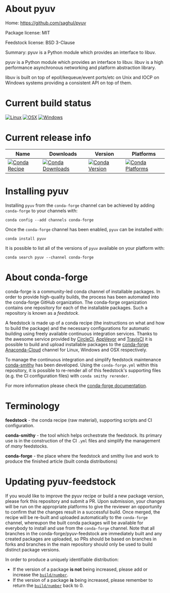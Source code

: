 About pyuv
==========

Home: https://github.com/saghul/pyuv

Package license: MIT

Feedstock license: BSD 3-Clause

Summary: pyuv is a Python module which provides an interface to libuv.

pyuv is a Python module which provides an interface to libuv. libuv is a high performance asynchronous networking and platform abstraction library.

libuv is built on top of epoll/kequeue/event ports/etc on Unix and IOCP on Windows systems providing a consistent API on top of them.


Current build status
====================

[![Linux](https://img.shields.io/circleci/project/github/conda-forge/pyuv-feedstock/master.svg?label=Linux)](https://circleci.com/gh/conda-forge/pyuv-feedstock)
[![OSX](https://img.shields.io/travis/conda-forge/pyuv-feedstock/master.svg?label=macOS)](https://travis-ci.org/conda-forge/pyuv-feedstock)
[![Windows](https://img.shields.io/appveyor/ci/conda-forge/pyuv-feedstock/master.svg?label=Windows)](https://ci.appveyor.com/project/conda-forge/pyuv-feedstock/branch/master)

Current release info
====================

| Name | Downloads | Version | Platforms |
| --- | --- | --- | --- |
| [![Conda Recipe](https://img.shields.io/badge/recipe-pyuv-green.svg)](https://anaconda.org/conda-forge/pyuv) | [![Conda Downloads](https://img.shields.io/conda/dn/conda-forge/pyuv.svg)](https://anaconda.org/conda-forge/pyuv) | [![Conda Version](https://img.shields.io/conda/vn/conda-forge/pyuv.svg)](https://anaconda.org/conda-forge/pyuv) | [![Conda Platforms](https://img.shields.io/conda/pn/conda-forge/pyuv.svg)](https://anaconda.org/conda-forge/pyuv) |

Installing pyuv
===============

Installing `pyuv` from the `conda-forge` channel can be achieved by adding `conda-forge` to your channels with:

```
conda config --add channels conda-forge
```

Once the `conda-forge` channel has been enabled, `pyuv` can be installed with:

```
conda install pyuv
```

It is possible to list all of the versions of `pyuv` available on your platform with:

```
conda search pyuv --channel conda-forge
```


About conda-forge
=================

conda-forge is a community-led conda channel of installable packages.
In order to provide high-quality builds, the process has been automated into the
conda-forge GitHub organization. The conda-forge organization contains one repository
for each of the installable packages. Such a repository is known as a *feedstock*.

A feedstock is made up of a conda recipe (the instructions on what and how to build
the package) and the necessary configurations for automatic building using freely
available continuous integration services. Thanks to the awesome service provided by
[CircleCI](https://circleci.com/), [AppVeyor](http://www.appveyor.com/)
and [TravisCI](https://travis-ci.org/) it is possible to build and upload installable
packages to the [conda-forge](https://anaconda.org/conda-forge)
[Anaconda-Cloud](http://docs.anaconda.org/) channel for Linux, Windows and OSX respectively.

To manage the continuous integration and simplify feedstock maintenance
[conda-smithy](http://github.com/conda-forge/conda-smithy) has been developed.
Using the ``conda-forge.yml`` within this repository, it is possible to re-render all of
this feedstock's supporting files (e.g. the CI configuration files) with ``conda smithy rerender``.

For more information please check the [conda-forge documentation](https://conda-forge.org/docs/).

Terminology
===========

**feedstock** - the conda recipe (raw material), supporting scripts and CI configuration.

**conda-smithy** - the tool which helps orchestrate the feedstock.
                   Its primary use is in the construction of the CI ``.yml`` files
                   and simplify the management of *many* feedstocks.

**conda-forge** - the place where the feedstock and smithy live and work to
                  produce the finished article (built conda distributions)


Updating pyuv-feedstock
=======================

If you would like to improve the pyuv recipe or build a new
package version, please fork this repository and submit a PR. Upon submission,
your changes will be run on the appropriate platforms to give the reviewer an
opportunity to confirm that the changes result in a successful build. Once
merged, the recipe will be re-built and uploaded automatically to the
`conda-forge` channel, whereupon the built conda packages will be available for
everybody to install and use from the `conda-forge` channel.
Note that all branches in the conda-forge/pyuv-feedstock are
immediately built and any created packages are uploaded, so PRs should be based
on branches in forks and branches in the main repository should only be used to
build distinct package versions.

In order to produce a uniquely identifiable distribution:
 * If the version of a package **is not** being increased, please add or increase
   the [``build/number``](http://conda.pydata.org/docs/building/meta-yaml.html#build-number-and-string).
 * If the version of a package **is** being increased, please remember to return
   the [``build/number``](http://conda.pydata.org/docs/building/meta-yaml.html#build-number-and-string)
   back to 0.